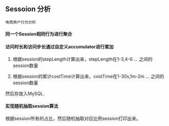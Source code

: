 ## Sessoion 分析

    电商用户行为分析

#### 同一个Session相同行为进行聚合



#### 访问时长和访问步长通过自定义accumulator进行累加

1. 根据session的stepLength计算出来，stepLength在1-3,4-6 ... 之间的session数量

2. 根据session的累计costTime计算出来，costTime在1-30s,1m-2m ... 之间的session数量

然后存放入MySQL.


#### 实现随机抽取session算法

根据session所有的占比，然后随机抽取对应比例session打印出来。

